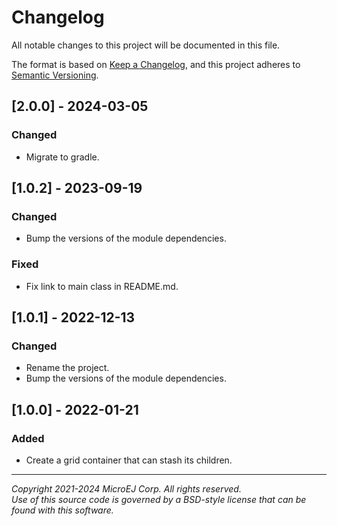# Changelog

All notable changes to this project will be documented in this file.

The format is based on [Keep a Changelog](https://keepachangelog.com/en/1.0.0/),
and this project adheres to [Semantic Versioning](https://semver.org/spec/v2.0.0.html).

## [2.0.0] - 2024-03-05

### Changed

- Migrate to gradle.

## [1.0.2] - 2023-09-19

### Changed

- Bump the versions of the module dependencies.

### Fixed

- Fix link to main class in README.md.

## [1.0.1] - 2022-12-13

### Changed

- Rename the project.
- Bump the versions of the module dependencies.

## [1.0.0] - 2022-01-21

### Added

- Create a grid container that can stash its children.

---  
_Copyright 2021-2024 MicroEJ Corp. All rights reserved._  
_Use of this source code is governed by a BSD-style license that can be found with this software._